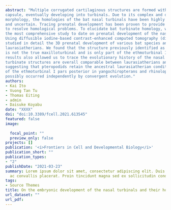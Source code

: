 ```yaml
---
abstract: "Multiple corrugated cartilaginous structures are formed within the mammalian nasal
capsule, eventually developing into turbinals. Due to its complex and derived
morphology, the homologies of the bat nasal turbinals have been highly disputed
and uncertain. Tracing prenatal development has been proven to provide a means
to resolve homological problems. To elucidate bat turbinate homology, we conducted
the most comprehensive study to date on prenatal development of the nasal capsule.
Using diffusible iodine-based contrast-enhanced computed tomography (diceCT), we
studied in detail the 3D prenatal development of various bat species and non-bat
laurasiatherians. We found that the structure previously identified as “maxilloturbinal”
is not the true maxilloturbinal and is only part of the ethmoturbinal I pars anterior. Our
results also allowed us to trace the evolutionary history of the nasal turbinals in bats. The
turbinate structures are overall comparable between laurasiatherians and pteropodids,
suggesting that pteropodids retain the ancestral laurasiatherian condition. The absence
of the ethmoturbinal I pars posterior in yangochiropterans and rhinolophoids has
possibly occurred independently by convergent evolution."
authors:
- Kai Ito 
- Vuong Tan Tu
- Thomas Eiting
- admin
- Daisuke Koyabu
date: "XXXX"
doi: "doi:10.3389/fcell.2021.613545"
featured: false
image:
 
  focal_point: ""
  preview_only: false
projects: []
publication: '<i>Frontiers in Cell and Developmental Biology</i>'
publication_short: ""
publication_types:
- "2"
publishDate: "2021-03-23"
summary: Lorem ipsum dolor sit amet, consectetur adipiscing elit. Duis posuere tellus
  ac convallis placerat. Proin tincidunt magna sed ex sollicitudin condimentum.
tags:
- Source Themes
title: On the embryonic development of the nasal turbinals and their homology in bats
url_dataset: ""
url_pdf: 
---
```

